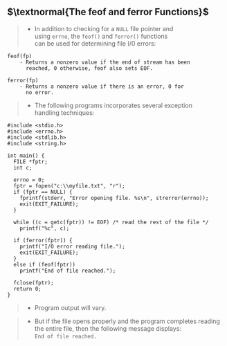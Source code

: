 ## $\textnormal{The feof and ferror Functions}$

> - In addition to checking for a `NULL` file pointer and <br />
    using `errno`, the `feof()` and `ferror()` functions <br />
    can be used for determining file I/0 errors:

```plaintext
feof(fp)
    - Returns a nonzero value if the end of stream has been
      reached, 0 otherwise, feof also sets EOF.

ferror(fp)
    - Returns a nonzero value if there is an error, 0 for
      no error.
```

> - The following programs incorporates several exception <br />
    handling techniques:

```plaintext
#include <stdio.h>
#include <errno.h>
#include <stdlib.h>
#include <string.h>

int main() {
  FILE *fptr;
  int c;

  errno = 0;
  fptr = fopen("c:\\myfile.txt", "r");
  if (fptr == NULL) {
    fprintf(stderr, "Error opening file. %s\n", strerror(errno));
    exit(EXIT_FAILURE);
  }

  while ((c = getc(fptr)) != EOF) /* read the rest of the file */
    printf("%c", c);

  if (ferror(fptr)) {
    printf("I/O error reading file.");
    exit(EXIT_FAILURE);
  }
  else if (feof(fptr))
    printf("End of file reached.");

  fclose(fptr);
  return 0;
}
```

> - Program output will vary.

> - But if the file opens properly and the program completes reading <br />
    the entire file, then the following message displays: <br />
    `End of file reached.`
